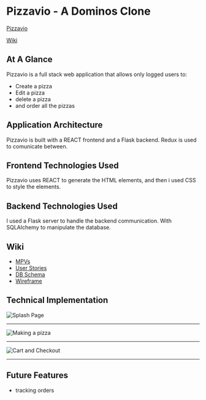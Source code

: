 # Pizzavio - A Dominos Clone
[Pizzavio](https://pizzavio.herokuapp.com)

[Wiki](https://github.com/depash/Pizzavio/wiki)

## At A Glance
Pizzavio is a full stack web application that allows only logged users to:
 - Create a pizza
 - Edit a pizza
 - delete a pizza
 - and order all the pizzas


## Application Architecture
Pizzavio is built with a REACT frontend and a Flask backend. Redux is used to comunicate between.

## Frontend Technologies Used
Pizzavio uses REACT to generate the HTML elements, and then i used CSS to style the elements.

## Backend Technologies Used
I used a Flask server to handle the backend communication. With SQLAlchemy to manipulate the database.

## Wiki
* [MPVs](https://github.com/depash/Pizzavio/wiki/MVPs)
* [User Stories](https://github.com/depash/Pizzavio/wiki/User-Stories)
* [DB Schema](https://github.com/depash/Pizzavio/wiki/DB-Schema)
* [Wireframe](https://github.com/depash/Pizzavio/wiki/Wireframe)

## Technical Implementation


![Splash Page]()


***

![Making a pizza]()


***

![Cart and Checkout]()


***

## Future Features
- tracking orders
